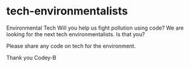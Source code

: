 # tech-environmentalists
Environmental Tech
Will you help us fight pollution using code?  We are looking for the next tech environmentalists. Is that you?

Please share any code on tech for the environment.

Thank you
Codey-B
